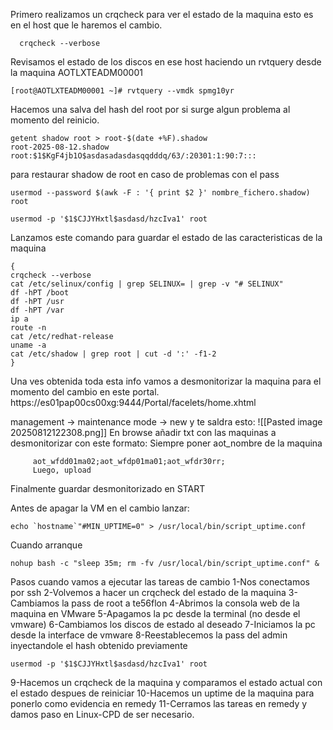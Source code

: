 Primero realizamos un crqcheck para ver el estado de la maquina esto es en el host que le haremos el cambio.

```
  crqcheck --verbose
```

Revisamos el estado de los discos en ese host haciendo un rvtquery desde la maquina AOTLXTEADM00001

```
[root@AOTLXTEADM00001 ~]# rvtquery --vmdk spmg10yr

```

Hacemos una salva del hash del root por si surge algun problema al momento del reinicio.

```
getent shadow root > root-$(date +%F).shadow
root-2025-08-12.shadow
root:$1$KgF4jb1O$asdasadasdasqqdddq/63/:20301:1:90:7:::

```

para restaurar shadow de root en caso de problemas con el pass

```
usermod --password $(awk -F : '{ print $2 }' nombre_fichero.shadow) root

usermod -p '$1$CJJYHxtl$asdasd/hzcIva1' root
```

Lanzamos este comando para guardar el estado de las caracteristicas de la maquina

```
{
crqcheck --verbose
cat /etc/selinux/config | grep SELINUX= | grep -v "# SELINUX"
df -hPT /boot
df -hPT /usr
df -hPT /var
ip a
route -n
cat /etc/redhat-release
uname -a
cat /etc/shadow | grep root | cut -d ':' -f1-2 
}

```


Una ves obtenida toda esta info vamos a desmonitorizar la maquina para el momento del cambio en este portal.
https://es01pap00cs00xg:9444/Portal/facelets/home.xhtml

management 
	-> maintenance mode
		 -> new y te saldra esto:
		 ![[Pasted image 20250812122308.png]]
		 En browse añadir txt con las maquinas a desmonitorizar con este formato: Siempre poner aot_nombre de la maquina
		 
		 aot_wfdd01ma02;aot_wfdp01ma01;aot_wfdr30rr;
		 Luego, upload
	
Finalmente guardar desmonitorizado en START


Antes de apagar la VM en el cambio lanzar:

```
echo `hostname`"#MIN_UPTIME=0" > /usr/local/bin/script_uptime.conf
```

Cuando arranque

```
nohup bash -c "sleep 35m; rm -fv /usr/local/bin/script_uptime.conf" &
```


Pasos cuando vamos a ejecutar las tareas de cambio 
1-Nos conectamos por ssh 
2-Volvemos a hacer un crqcheck del estado de la maquina
3-Cambiamos la pass de root a te56flon
4-Abrimos la consola web de la maquina en VMware 
5-Apagamos la pc desde la terminal (no desde el vmware)
6-Cambiamos los discos de estado al deseado
7-Iniciamos la pc desde  la interface de vmware
8-Reestablecemos la pass del admin inyectandole el hash obtenido previamente
```
usermod -p '$1$CJJYHxtl$asdasd/hzcIva1' root
```
9-Hacemos un crqcheck de la maquina y comparamos el estado actual con el estado despues de reiniciar
10-Hacemos un uptime de la maquina para ponerlo como evidencia en remedy
11-Cerramos las tareas en remedy y damos paso en Linux-CPD de ser necesario.
